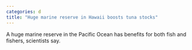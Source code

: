```yaml
---
categories: d
title: "Huge marine reserve in Hawaii boosts tuna stocks"
---
```

A huge marine reserve in the Pacific Ocean has benefits for both fish and fishers, scientists say.